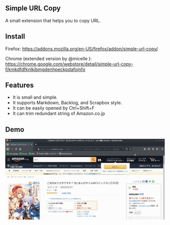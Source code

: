 ## Simple URL Copy
A small extension that helps you to copy URL.

## Install
Firefox: https://addons.mozilla.org/en-US/firefox/addon/simple-url-copy/

Chrome (extended version by @micelle ): https://chrome.google.com/webstore/detail/simple-url-copy-f/kmkdfdfknlkjbmgdenhpeckpdafojnfo

## Features
- It is small and simple.
- It supports Markdown, Backlog, and Scrapbox style.
- It can be easily opened by Ctrl+Shift+F
- It can trim redundant string of Amazon.co.jp

## Demo
![demo](https://raw.githubusercontent.com/MISONLN41/simple-url-copy/master/demo.gif)
